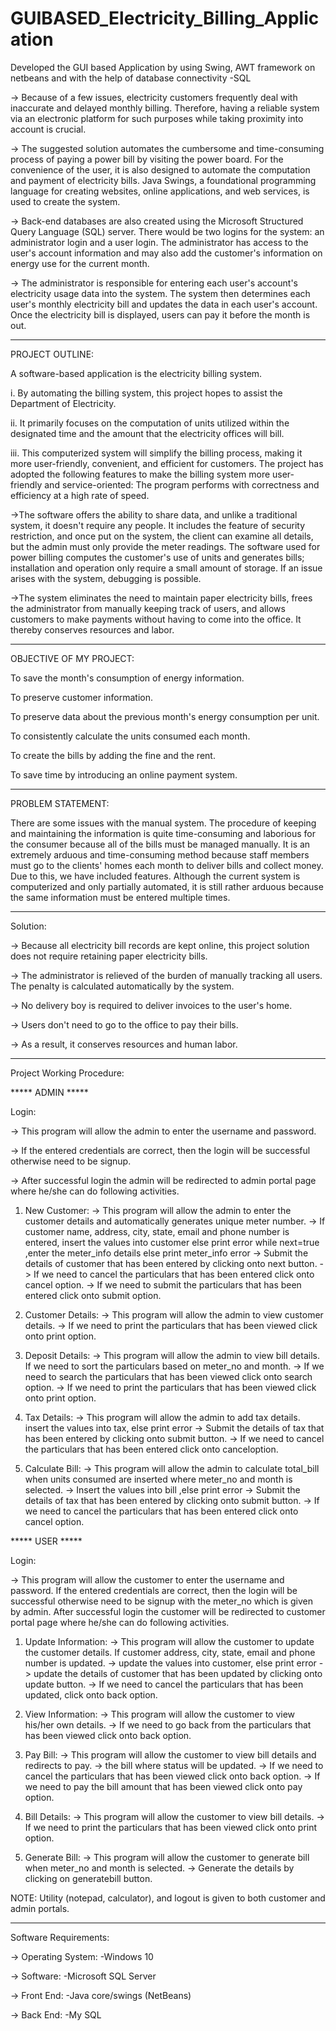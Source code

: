# GUIBASED_Electricity_Billing_Application
Developed the GUI based Application by using  Swing, AWT framework on netbeans and with the help of database connectivity -SQL

-> Because of a few issues, electricity customers frequently deal with inaccurate and delayed monthly billing. Therefore, having a reliable system via an electronic platform for such purposes while taking proximity into account is crucial.

-> The suggested solution automates the cumbersome and time-consuming process of paying a power bill by visiting the power board. For the convenience of the user, it is also designed to automate the computation and payment of electricity bills. Java Swings, a foundational programming language for creating websites, online applications, and web services, is used to create the system.

-> Back-end databases are also created using the Microsoft Structured Query Language (SQL) server. There would be two logins for the system: an administrator login and a user login. The administrator has access to the user's account information and may also add the customer's information on energy use for the current month.

-> The administrator is responsible for entering each user's account's electricity usage data into the system. The system then determines each user's monthly electricity bill and updates the data in each user's account. Once the electricity bill is displayed, users can pay it before the month is out.


-----------------------------------------------------------------------------------------------------------------------------------------------------------
PROJECT OUTLINE:

A software-based application is the electricity billing system.

i. By automating the billing system, this project hopes to assist the Department of Electricity.

ii. It primarily focuses on the computation of units utilized within the designated time and the amount that the electricity offices will bill.

iii. This computerized system will simplify the billing process, making it more user-friendly, convenient, and efficient for customers.
The project has adopted the following features to make the billing system more user-friendly and service-oriented: The program performs with correctness and efficiency at a high rate of speed.

->The software offers the ability to share data, and unlike a traditional system, it doesn't require any people. It includes the feature of security restriction, and once put on the system, the client can examine all details, but the admin must only provide the meter readings.
The software used for power billing computes the customer's use of units and generates bills; installation and operation only require a small amount of storage. If an issue arises with the system, debugging is possible.

->The system eliminates the need to maintain paper electricity bills, frees the administrator from manually keeping track of users, and allows customers to make payments without having to come into the office. It thereby conserves resources and labor.


----------------------------------------------------------------------------------------------------------------------------------------------------------
OBJECTIVE OF MY PROJECT:

To save the month's consumption of energy information.

To preserve customer information.

To preserve data about the previous month's energy consumption per unit.

To consistently calculate the units consumed each month.

To create the bills by adding the fine and the rent.

To save time by introducing an online payment system.


-----------------------------------------------------------------------------------------------------------------------------------------------------------
PROBLEM STATEMENT:

There are some issues with the manual system. The procedure of keeping and maintaining the information is quite time-consuming and laborious for the consumer because all of the bills must be managed manually. It is an extremely arduous and time-consuming method because staff members must go to the clients' homes each month to deliver bills and collect money. Due to this, we have included features. Although the current system is computerized and only partially automated, it is still rather arduous because the same information must be entered multiple times.


-----------------------------------------------------------------------------------------------------------------------------------------------------------
Solution:

-> Because all electricity bill records are kept online, this project solution does not require retaining paper electricity bills.

-> The administrator is relieved of the burden of manually tracking all users. The penalty is calculated automatically by the system.

-> No delivery boy is required to deliver invoices to the user's home.

-> Users don't need to go to the office to pay their bills.

-> As a result, it conserves resources and human labor.


-----------------------------------------------------------------------------------------------------------------------------------------------------------
Project Working Procedure:

***** ADMIN *****

Login:

-> This program will allow the admin to enter the username and password.

-> If the entered credentials are correct, then the login will be successful otherwise need to be signup.

-> After successful login the admin will be redirected to admin portal page where he/she can do following activities.


1. New Customer:
-> This program will allow the admin to enter the customer details and automatically generates unique meter number.
-> If customer name, address, city, state, email and phone number is entered, insert the values into customer else print error while next=true ,enter the meter_info details else print meter_info error
-> Submit the details of customer that has been entered by clicking onto next button.
-> If we need to cancel the particulars that has been entered click onto cancel option.
-> If we need to submit the particulars that has been entered click onto submit option.

2. Customer Details:
-> This program will allow the admin to view customer details.
-> If we need to print the particulars that has been viewed click onto print option.

3. Deposit Details:
-> This program will allow the admin to view bill details. If we need to sort the particulars based on meter_no and month.
-> If we need to search the particulars that has been viewed click onto search option.
-> If we need to print the particulars that has been viewed click onto print option.

4. Tax Details:
-> This program will allow the admin to add tax details. insert the values into tax, else print error
-> Submit the details of tax that has been entered by clicking onto submit button.
-> If we need to cancel the particulars that has been entered click onto canceloption.

5. Calculate Bill:
-> This program will allow the admin to calculate total_bill when units consumed are inserted where meter_no and month is selected.
-> Insert the values into bill ,else print error
-> Submit the details of tax that has been entered by clicking onto submit button.
-> If we need to cancel the particulars that has been entered click onto cancel option.


***** USER *****

Login:

-> This program will allow the customer to enter the username and password. If the entered credentials are correct, then the login will be successful 
otherwise need to be signup with the meter_no which is given by admin. After successful login the customer will be redirected to customer portal page where he/she can do following activities.


1. Update Information:
-> This program will allow the customer to update the customer details. If customer address, city, state, email and phone number is updated.
-> update the values into customer, else print error
-> update the details of customer that has been updated by clicking onto update button.
-> If we need to cancel the particulars that has been updated, click onto back option.

2. View Information:
-> This program will allow the customer to view his/her own details.
-> If we need to go back from the particulars that has been viewed click onto back option.

3. Pay Bill:
-> This program will allow the customer to view bill details and redirects to pay.
-> the bill where status will be updated.
-> If we need to cancel the particulars that has been viewed click onto back option.
-> If we need to pay the bill amount that has been viewed click onto pay option.

4. Bill Details:
-> This program will allow the customer to view bill details.
-> If we need to print the particulars that has been viewed click onto print option.

5. Generate Bill:
-> This program will allow the customer to generate bill when 
meter_no and month is selected.
-> Generate the details by clicking on generatebill button.

NOTE: Utility (notepad, calculator), and logout is given to both customer and admin portals.


-----------------------------------------------------------------------------------------------------------------------------------------------------------
Software Requirements:

-> Operating System: -Windows 10

-> Software: -Microsoft SQL Server

-> Front End: -Java core/swings (NetBeans)

-> Back End: -My SQL
